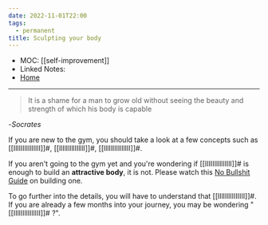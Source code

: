 ```yaml
---
date: 2022-11-01T22:00
tags:
  - permanent
title: Sculpting your body
---
```

- MOC: [[self-improvement]]
- Linked Notes:
- [Home](https://misudashi.ga/)
---------- 
> It is a shame for a man to grow old without seeing the beauty and strength of which his body is capable

-*Socrates*

If you are new to the gym, you should take a look at a few concepts such as [[IlIlIIlIIlIIllI]]#, [[llIlIllllIIllll]]#, [[lllIlIIIIlllIII]]#. 

If you aren't going to the gym yet and you're wondering if [[IIIIIIllllIIllI]]# is enough to build an **attractive body**, it is not. Please watch this [No Bullshit Guide](https://www.youtube.com/watch?v=uILhdYr_UDs) on building one.

To go further into the details, you will have to understand that [[lIlIlllIIIIIIII]]#. If you are already a few months into your journey, you may be wondering "[[IIllIIllIIllIII]]# ?". 

